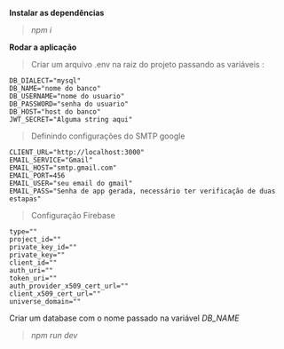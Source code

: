 **Instalar as dependências**

> _npm i_

**Rodar a aplicação**

> Criar um arquivo .env na raiz do projeto passando as variáveis :
```
DB_DIALECT="mysql"
DB_NAME="nome do banco"
DB_USERNAME="nome do usuario"
DB_PASSWORD="senha do usuario"
DB_HOST="host do banco"
JWT_SECRET="Alguma string aqui"
```

> Definindo configurações do SMTP google
```
CLIENT_URL="http://localhost:3000"
EMAIL_SERVICE="Gmail"
EMAIL_HOST="smtp.gmail.com"
EMAIL_PORT=456
EMAIL_USER="seu email do gmail"
EMAIL_PASS="Senha de app gerada, necessário ter verificação de duas estapas"
```

> Configuração Firebase 
```
type=""
project_id=""
private_key_id=""
private_key=""
client_id=""
auth_uri=""
token_uri=""
auth_provider_x509_cert_url=""
client_x509_cert_url=""
universe_domain=""
```

Criar um database com o nome passado na variável _DB_NAME_

> _npm run dev_

